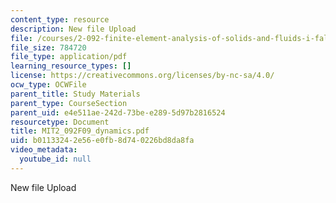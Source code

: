 ```yaml
---
content_type: resource
description: New file Upload
file: /courses/2-092-finite-element-analysis-of-solids-and-fluids-i-fall-2009/b01133242e56e0fb8d740226bd8da8fa_MIT2_092F09_dynamics.pdf
file_size: 784720
file_type: application/pdf
learning_resource_types: []
license: https://creativecommons.org/licenses/by-nc-sa/4.0/
ocw_type: OCWFile
parent_title: Study Materials
parent_type: CourseSection
parent_uid: e4e511ae-242d-73be-e289-5d97b2816524
resourcetype: Document
title: MIT2_092F09_dynamics.pdf
uid: b0113324-2e56-e0fb-8d74-0226bd8da8fa
video_metadata:
  youtube_id: null
---
```

New file Upload